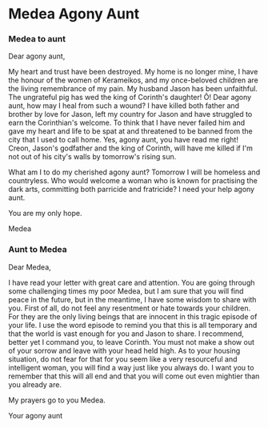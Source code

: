 Medea Agony Aunt
================

### Medea to aunt

Dear agony aunt,

My heart and trust have been destroyed. My home is no longer mine, I
have the honour of the women of Kerameikos, and my once-beloved children
are the living remembrance of my pain. My husband Jason has been
unfaithful. The ungrateful pig has wed the king of Corinth\'s daughter!
Ô! Dear agony aunt, how may I heal from such a wound? I have killed both
father and brother by love for Jason, left my country for Jason and have
struggled to earn the Corinthian\'s welcome. To think that I have never
failed him and gave my heart and life to be spat at and threatened to be
banned from the city that I used to call home. Yes, agony aunt, you have
read me right! Creon, Jason\'s godfather and the king of Corinth, will
have me killed if I\'m not out of his city\'s walls by tomorrow\'s
rising sun.

What am I to do my cherished agony aunt? Tomorrow I will be homeless and
countryless. Who would welcome a woman who is known for practising the
dark arts, committing both parricide and fratricide? I need your help
agony aunt.

You are my only hope.

Medea

### Aunt to Medea

Dear Medea,

I have read your letter with great care and attention. You are going
through some challenging times my poor Medea, but I am sure that you
will find peace in the future, but in the meantime, I have some wisdom
to share with you. First of all, do not feel any resentment or hate
towards your children. For they are the only living beings that are
innocent in this tragic episode of your life. I use the word episode to
remind you that this is all temporary and that the world is vast enough
for you and Jason to share. I recommend, better yet I command you, to
leave Corinth. You must not make a show out of your sorrow and leave
with your head held high. As to your housing situation, do not fear for
that for you seem like a very resourceful and intelligent woman, you
will find a way just like you always do. I want you to remember that
this will all end and that you will come out even mightier than you
already are.

My prayers go to you Medea.

Your agony aunt
